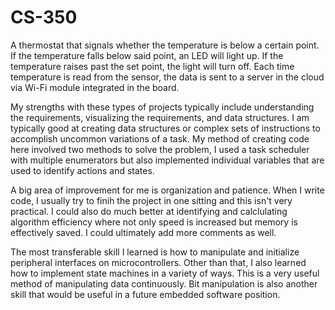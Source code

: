 # CS-350


A thermostat that signals whether the temperature is below a certain point. If the temperature falls below said point, an LED will light up. If the temperature raises past the set point, the light will turn off. Each time temperature is read from the sensor, the data is sent to a server in the cloud via Wi-Fi module integrated in the board. 

My strengths with these types of projects typically include understanding the requirements, visualizing the requirements, and data structures. I am typically good at creating data structures or complex sets of instructions to accomplish uncommon variations of a task. My method of creating code here involved two methods to solve the problem, I used a task scheduler with multiple enumerators but also implemented individual variables that are used to identify actions and states. 

A big area of improvement for me is organization and patience. When I write code, I usually try to finih the project in one sitting and this isn't very practical. I could also do much better at identifying and calclulating algorithm efficiency where not only speed is increased but memory is effectively saved. I could ultimately add more comments as well. 

The most transferable skill I learned is how to manipulate and initialize peripheral interfaces on microcontrollers. Other than that, I also learned how to implement state machines in a variety of ways. This is a very useful method of manipulating data continuously. Bit manipulation is also another skill that would be useful in a future embedded software position. 
